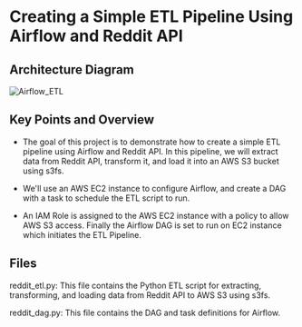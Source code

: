 # Creating a Simple ETL Pipeline Using Airflow and Reddit API


## Architecture Diagram

![Airflow_ETL](https://user-images.githubusercontent.com/100070155/231428004-992b0287-439f-49ef-b486-f56df73a552b.png)


## Key Points and Overview

+ The goal of this project is to demonstrate how to create a simple ETL pipeline using Airflow and Reddit API. In this pipeline, we will extract data from Reddit API, transform it, and load it into an AWS S3 bucket using s3fs. 

+ We'll use an AWS EC2 instance to configure Airflow, and create a DAG with a task to schedule the ETL script to run. 

+ An IAM Role is assigned to the AWS EC2 instance with a policy to allow AWS S3 access. Finally the Airflow DAG is set to run on EC2 instance which initiates the ETL Pipeline. 


## Files

reddit_etl.py: This file contains the Python ETL script for extracting, transforming, and loading data from Reddit API to AWS S3 using s3fs.

reddit_dag.py: This file contains the DAG and task definitions for Airflow.
